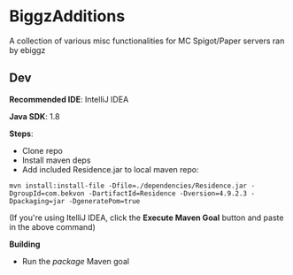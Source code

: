 # BiggzAdditions
 A collection of various misc functionalities for MC Spigot/Paper servers ran by ebiggz

## Dev
**Recommended IDE**: IntelliJ IDEA

**Java SDK**: 1.8

**Steps**:
- Clone repo
- Install maven deps
- Add included Residence.jar to local maven repo:
```
mvn install:install-file -Dfile=./dependencies/Residence.jar -DgroupId=com.bekvon -DartifactId=Residence -Dversion=4.9.2.3 -Dpackaging=jar -DgeneratePom=true
```
(If you're using ItelliJ IDEA, click the **Execute Maven Goal** button and paste in the above command)

**Building**
- Run the *package* Maven goal

